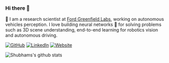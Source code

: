 ### Hi there 👋

🤖 I am a research scientist at [Ford Greenfield Labs](https://corporate.ford.com/operations/locations/silicon-valley.html), working on autonomous vehicles perception. I love building neural networks 🧠 for solving problems such as 3D scene understanding, end-to-end learning for robotics vision and autonomous driving.

[![GitHub](https://img.shields.io/badge/GitHub-100000?style=for-the-badge&logo=github&logoColor=white)](https://github.com/towardsautonomy)
[![LinkedIn](https://img.shields.io/badge/LinkedIn-0077B5?style=for-the-badge&logo=linkedin)](https://www.linkedin.com/in/ShubShrivastava/)
[![Website](https://img.shields.io/badge/website-000000?style=for-the-badge&logo=About.me&logoColor=white)](https://www.towardsautonomy.com/)


![Shubhams's github stats](https://github-readme-stats.vercel.app/api?username=towardsautonomy&show_icons=true)

<!--
**towardsautonomy/towardsautonomy** is a ✨ _special_ ✨ repository because its `README.md` (this file) appears on your GitHub profile.

Here are some ideas to get you started:

- 🔭 I’m currently working on ...
- 🌱 I’m currently learning ...
- 👯 I’m looking to collaborate on ...
- 🤔 I’m looking for help with ...
- 💬 Ask me about ...
- 📫 How to reach me: ...
- 😄 Pronouns: ...
- ⚡ Fun fact: ...
-->
